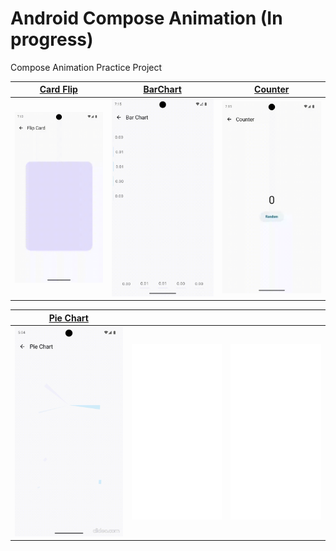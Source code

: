 # Android Compose Animation (In progress)

Compose Animation Practice Project

| [Card Flip](./app/src/main/java/dylan/kwon/android/compose/animation/ui/composable/flipcard/FlipCard.kt) | [BarChart](./app/src/main/java/dylan/kwon/android/compose/animation/ui/composable/chart/bar/VerticalBarChart.kt) | [Counter](./app/src/main/java/dylan/kwon/android/compose/animation/ui/composable/counter/Counter.kt) |
|----------------------------------------------------------------------------------------------------------|------------------------------------------------------------------------------------------------------------------|------------------------------------------------------------------------------------------------------|
| ![card_flip](./image/card_flip.gif)                                                                      | ![bar_chart](./image/bar_chart.gif)                                                                              | ![counter](./image/counter.gif)                                                                      |

| [Pie Chart](./app/src/main/java/dylan/kwon/android/compose/animation/ui/composable/chart/pie/PieChart.kt) |                             |                             |
|-----------------------------------------------------------------------------------------------------------|-----------------------------|-----------------------------|
| ![pie_chart](./image/pie_chart.gif)                                                                       | ![blank](./image/blank.png) | ![blank](./image/blank.png) |  
